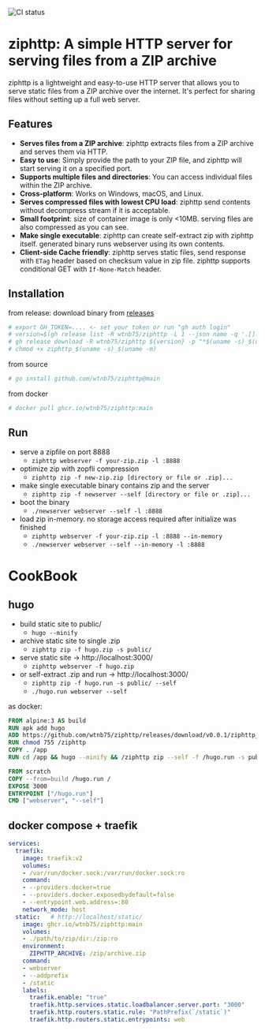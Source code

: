 ![CI status](https://github.com/wtnb75/ziphttp/actions/workflows/golang.yml/badge.svg)

# ziphttp: A simple HTTP server for serving files from a ZIP archive

ziphttp is a lightweight and easy-to-use HTTP server that allows you to serve static files from a ZIP archive over the internet. It's perfect for sharing files without setting up a full web server.

## Features

- **Serves files from a ZIP archive**: ziphttp extracts files from a ZIP archive and serves them via HTTP.
- **Easy to use**: Simply provide the path to your ZIP file, and ziphttp will start serving it on a specified port.
- **Supports multiple files and directories**: You can access individual files within the ZIP archive.
- **Cross-platform**: Works on Windows, macOS, and Linux.
- **Serves compressed files with lowest CPU load**: ziphttp send contents without decompress stream if it is acceptable.
- **Small footprint**: size of container image is only <10MB. serving files are also compressed as you can see.
- **Make single executable**: ziphttp can create self-extract zip with ziphttp itself. generated binary runs webserver using its own contents.
- **Client-side Cache friendly**: ziphttp serves static files, send response with `ETag` header based on checksum value in zip file. ziphttp supports conditional GET with `If-None-Match` header.

## Installation

from release: download binary from [releases](https://github.com/wtnb75/ziphttp/releases)

```sh
# export GH_TOKEN=.... <- set your token or run "gh auth login"
# version=$(gh release list -R wtnb75/ziphttp -L 1 --json name -q '.[].name')
# gh release download -R wtnb75/ziphttp ${version} -p "*$(uname -s)_$(uname -m)"
# chmod +x ziphttp_$(uname -s)_$(uname -m)
```

from source

```sh
# go install github.com/wtnb75/ziphttp@main
```

from docker

```sh
# docker pull ghcr.io/wtnb75/ziphttp:main
```

## Run

- serve a zipfile on port 8888
    - `ziphttp webserver -f your-zip.zip -l :8888`
- optimize zip with zopfli compression
    - `ziphttp zip -f new-zip.zip [directory or file or .zip]...`
- make single executable binary contains zip and the server
    - `ziphttp zip -f newserver --self [directory or file or .zip]...`
- boot the binary
    - `./newserver webserver --self -l :8888`
- load zip in-memory. no storage access required after initialize was finished
    - `ziphttp webserver -f your-zip.zip -l :8888 --in-memory`
    - `./newserver webserver --self --in-memory -l :8888`

# CookBook

## hugo

- build static site to public/
    - `hugo --minify`
- archive static site to single .zip
    - `ziphttp zip -f hugo.zip -s public/`
- serve static site -> http://localhost:3000/
    - `ziphttp webserver -f hugo.zip`
- or self-extract .zip and run -> http://localhost:3000/
    - `ziphttp zip -f hugo.run -s public/ --self`
    - `./hugo.run webserver --self`

as docker:

```Dockerfile
FROM alpine:3 AS build
RUN apk add hugo
ADD https://github.com/wtnb75/ziphttp/releases/download/v0.0.1/ziphttp_Linux_x86_64 /ziphttp
RUN chmod 755 /ziphttp
COPY . /app
RUN cd /app && hugo --minify && /ziphttp zip --self -f /hugo.run -s public/

FROM scratch
COPY --from=build /hugo.run /
EXPOSE 3000
ENTRYPOINT ["/hugo.run"]
CMD ["webserver", "--self"]
```

## docker compose + traefik

```yaml
services:
  traefik:
    image: traefik:v2
    volumes:
    - /var/run/docker.sock:/var/run/docker.sock:ro
    command:
    - --providers.docker=true
    - --providers.docker.exposedbydefault=false
    - --entrypoint.web.address=:80
    network_mode: host
  static:   # http://localhost/static/
    image: ghcr.io/wtnb75/ziphttp:main
    volumes:
    - ./path/to/zip/dir:/zip:ro
    environment:
      ZIPHTTP_ARCHIVE: /zip/archive.zip
    command:
    - webserver
    - --addprefix
    - /static
    labels:
      traefik.enable: "true"
      traefik.http.services.static.loadbalancer.server.port: "3000"
      traefik.http.routers.static.rule: "PathPrefix(`/static`)"
      traefik.http.routers.static.entrypoints: web
```
